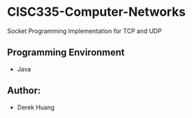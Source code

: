 # CISC335-Computer-Networks
Socket Programming Implementation for TCP and UDP

Programming Environment
--------------------------
- Java

Author:
--------------------------
- Derek Huang
